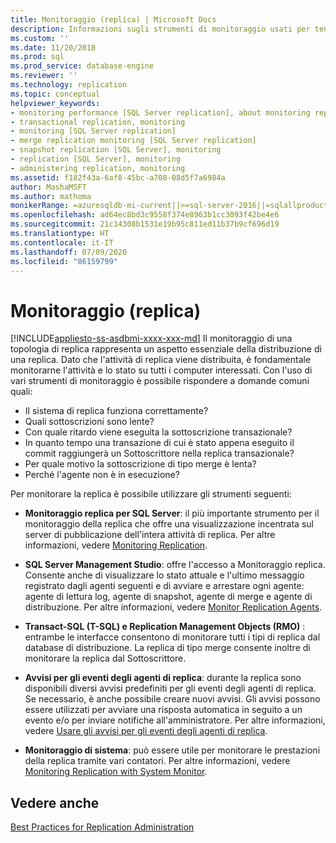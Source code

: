 ```yaml
---
title: Monitoraggio (replica) | Microsoft Docs
description: Informazioni sugli strumenti di monitoraggio usati per tenere traccia dell'attività e dello stato della replica nella topologia di replica di SQL Server.
ms.custom: ''
ms.date: 11/20/2018
ms.prod: sql
ms.prod_service: database-engine
ms.reviewer: ''
ms.technology: replication
ms.topic: conceptual
helpviewer_keywords:
- monitoring performance [SQL Server replication], about monitoring replication
- transactional replication, monitoring
- monitoring [SQL Server replication]
- merge replication monitoring [SQL Server replication]
- snapshot replication [SQL Server], monitoring
- replication [SQL Server], monitoring
- administering replication, monitoring
ms.assetid: f182f43a-6af8-45bc-a708-08d5f7a6984a
author: MashaMSFT
ms.author: mathoma
monikerRange: =azuresqldb-mi-current||>=sql-server-2016||=sqlallproducts-allversions
ms.openlocfilehash: ad64ec8bd3c9558f374e8963b1cc3093f42be4e6
ms.sourcegitcommit: 21c14308b1531e19b95c811ed11b37b9cf696d19
ms.translationtype: HT
ms.contentlocale: it-IT
ms.lasthandoff: 07/09/2020
ms.locfileid: "86159799"
---
```

# <a name="monitoring-replication"></a>Monitoraggio (replica)
[!INCLUDE[appliesto-ss-asdbmi-xxxx-xxx-md](../../../includes/applies-to-version/sql-asdbmi.md)]
  Il monitoraggio di una topologia di replica rappresenta un aspetto essenziale della distribuzione di una replica. Dato che l'attività di replica viene distribuita, è fondamentale monitorarne l'attività e lo stato su tutti i computer interessati. Con l'uso di vari strumenti di monitoraggio è possibile rispondere a domande comuni quali: 

-   Il sistema di replica funziona correttamente?
-   Quali sottoscrizioni sono lente?
-   Con quale ritardo viene eseguita la sottoscrizione transazionale?
-   In quanto tempo una transazione di cui è stato appena eseguito il commit raggiungerà un Sottoscrittore nella replica transazionale?
-   Per quale motivo la sottoscrizione di tipo merge è lenta?
-   Perché l'agente non è in esecuzione?  
  

Per monitorare la replica è possibile utilizzare gli strumenti seguenti:  
  
-   **Monitoraggio replica per SQL Server**: il più importante strumento per il monitoraggio della replica che offre una visualizzazione incentrata sul server di pubblicazione dell'intera attività di replica. Per altre informazioni, vedere [Monitoring Replication](../../../relational-databases/replication/monitor/monitor-performance-with-replication-monitor.md). 
-   **SQL Server Management Studio**: offre l'accesso a Monitoraggio replica. Consente anche di visualizzare lo stato attuale e l'ultimo messaggio registrato dagli agenti seguenti e di avviare e arrestare ogni agente: agente di lettura log, agente di snapshot, agente di merge e agente di distribuzione. Per altre informazioni, vedere [Monitor Replication Agents](../../../relational-databases/replication/monitor/monitor-replication-agents.md).  
  
-   **Transact-SQL (T-SQL) e Replication Management Objects (RMO)** : entrambe le interfacce consentono di monitorare tutti i tipi di replica dal database di distribuzione. La replica di tipo merge consente inoltre di monitorare la replica dal Sottoscrittore.  
  
-   **Avvisi per gli eventi degli agenti di replica**: durante la replica sono disponibili diversi avvisi predefiniti per gli eventi degli agenti di replica. Se necessario, è anche possibile creare nuovi avvisi. Gli avvisi possono essere utilizzati per avviare una risposta automatica in seguito a un evento e/o per inviare notifiche all'amministratore. Per altre informazioni, vedere [Usare gli avvisi per gli eventi degli agenti di replica](../../../relational-databases/replication/agents/use-alerts-for-replication-agent-events.md).  
  
-   **Monitoraggio di sistema**: può essere utile per monitorare le prestazioni della replica tramite vari contatori. Per altre informazioni, vedere [Monitoring Replication with System Monitor](../../../relational-databases/replication/monitor/monitoring-replication-with-system-monitor.md).  
  

## <a name="see-also"></a>Vedere anche  
 [Best Practices for Replication Administration](../../../relational-databases/replication/administration/best-practices-for-replication-administration.md)   

  
  
